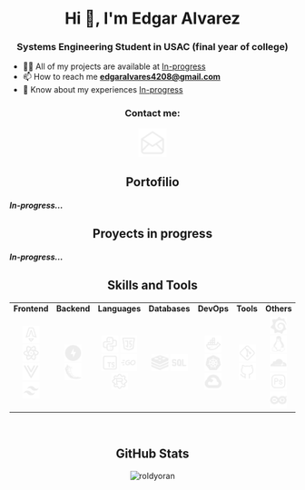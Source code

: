 <h1 align="center">Hi 👋, I'm Edgar Alvarez</h1>
<h3 align="center">Systems Engineering Student in USAC (final year of college)</h3>

- 👨‍💻 All of my projects are available at [In-progress](In-progress)
- 📫 How to reach me **edgaralvares4208@gmail.com**
- 📄 Know about my experiences [In-progress](In-progress)

<h3 align="center">Contact me:</h3>
<div align="center" style="display: flex; justify-content: center; gap: 10px;">
    <!-- <a href="https://linkedin.com/in/in-progress" target="_blank">
        <img src="imgs/Linkeding.svg" alt="LinkedIn" height="50" width="50" />
    </a> -->
    <a href="/" target="_blank">
        <img src="imgs/Mail.svg" alt="Mail" height="50" width="50" title="Send me an email" />
    </a>
</div>


<h2 align="center">Portofilio</h2>
<h5>In-progress...</h5>
<!-- <p align="center">
    <a href="https://github.com/roldyoran/Roldyoran-Portfolio" target="blank">
        <img src="imgs/Portfolio.svg" alt="Portfolio" height="50" width="50" />
    </a>
</p> -->

<h2 align="center">Proyects in progress</h2>
<h5>In-progress...</h5>
<!-- <p align="center">
    <a href="https://github.com/roldyoran/Roldyoran-Portfolio" target="blank">
        <img src="imgs/In-progress.svg" alt="In-progress" height="50" width="50" />
    </a>
</p>     -->



<h2 align="center">Skills and Tools</h2>
<table align="center">
    <tr>
        <td align="center"><b>Frontend</b></td>
        <td align="center"><b>Backend</b></td>
        <td align="center"><b>Languages</b></td>
        <td align="center"><b>Databases</b></td>
        <!-- <td align="center"><b>AI</b></td> -->
        <td align="center"><b>DevOps</b></td>
        <td align="center"><b>Tools</b></td>
        <td align="center"><b>Others</b></td>
    </tr>
    <tr>
        <td align="center">
            <a href="https://astro.build/" target="_blank" rel="noreferrer"><img src="imgs/Astro.svg" alt="Astro" height="30" width="30" title="Astro" /></a>
            <a href="https://reactjs.org/" target="_blank" rel="noreferrer"><img src="imgs/React.svg" alt="React" height="30" width="30" title="React" /></a>
            <a href="https://vuejs.org/" target="_blank" rel="noreferrer"><img src="imgs/Vue.svg" alt="Vue" height="30" width="30" title="Vue" /></a>
            <a href="https://tailwindcss.com/" target="_blank" rel="noreferrer"><img src="imgs/Tailwind.svg" alt="Tailwind" height="30" width="30" title="TailwindCSS" /></a>
        </td>
        <td align="center">
            <a href="https://fastapi.tiangolo.com/" target="_blank" rel="noreferrer"><img src="imgs/FastApi.svg" alt="FastAPI" height="30" width="30" title="FastAPI" /></a>
            <a href="https://flask.palletsprojects.com/" target="_blank" rel="noreferrer"><img src="imgs/Flask.svg" alt="Flask" height="30" width="30" title="Flask" /></a>
        </td>
        <td align="center">
            <a href="https://www.python.org/" target="_blank" rel="noreferrer"><img src="imgs/Python.svg" alt="Python" height="30" width="30" title="Python" /></a>
            <a href="https://developer.mozilla.org/docs/Web/JavaScript" target="_blank"><img src="imgs/Javascript.svg" alt="JavaScript" height="30" width="30" title="JavaScript" /></a>
            <a href="https://www.typescriptlang.org/" target="_blank" rel="noreferrer"><img src="imgs/Typescript.svg" alt="TypeScript" height="30" width="30" title="TypeScript" /></a>
            <a href="https://golang.org/" target="_blank" rel="noreferrer"><img src="imgs/Golang.svg" alt="Golang" height="30" width="30" title="Golang" /></a>
            <a href="https://www.rust-lang.org/" target="_blank" rel="noreferrer"><img src="imgs/Rust.svg" alt="Rust" height="30" width="30" title="Rust" /></a>
        </td>
        <td align="center">
            <a href="https://redis.io/" target="_blank" rel="noreferrer"><img src="imgs/Redis.svg" alt="Redis" height="30" width="30" title="Redis" /></a>
            <!-- <a href="https://www.sqlite.org/" target="_blank" rel="noreferrer"><img src="imgs/SqlLite.svg" alt="SQLite" height="30" width="30" /></a> -->
            <img src="imgs/Sql.svg" alt="SQL" height="30" width="30" title="SQL (SQLite and Oracle)" />
            <!-- <a href="https://www.oracle.com/database/" target="_blank" rel="noreferrer"><img src="imgs/Oracle.svg" alt="Oracle" height="50" width="30" /></a> -->
        </td>
        <!-- <td align="center">
            <a href="https://www.tensorflow.org/" target="_blank" rel="noreferrer"><img src="imgs/tensorflow-svgrepo-com.svg" alt="TensorFlow" height="30" width="30" /></a>
        </td> -->
        <td align="center">
            <a href="https://www.docker.com/" target="_blank" rel="noreferrer"><img src="imgs/Docker.svg" alt="Docker" height="30" width="30" title="Docker" /></a>
            <a href="https://kubernetes.io/" target="_blank" rel="noreferrer"><img src="imgs/Kubernetes.svg" alt="Kubernetes" height="30" width="30" title="Kubernetes" /></a>
            <!-- <a href="https://aws.amazon.com/" target="_blank" rel="noreferrer"><img src="imgs/Aws.svg" alt="AWS" height="30" width="30" /></a> -->
            <a href="https://cloud.google.com/" target="_blank" rel="noreferrer"><img src="imgs/Gcp.svg" alt="GCP" height="30" width="30" title="Google Cloud Platform" /></a>
        </td>
        <td align="center">
            <a href="https://git-scm.com/" target="_blank" rel="noreferrer"><img src="imgs/Git.svg" alt="Git" height="30" width="30" title="Git" /></a>
            <a href="https://github.com/" target="_blank" rel="noreferrer"><img src="imgs/Github.svg" alt="GitHub" height="30" width="30" title="GitHub" /></a>
        </td>
        <td align="center">
            <a href="https://grafana.com/" target="_blank" rel="noreferrer"><img src="imgs/Grafana.svg" alt="Grafana" height="30" width="30" title="Grafana" /></a>
            <a href="https://www.linux.org/" target="_blank" rel="noreferrer"><img src="imgs/Linux.svg" alt="Linux" height="30" width="30" title="Linux" /></a>
            <a href="https:clouflare.com" target="_blank" rel="noreferrer"><img src="imgs/Cloudflare.svg" alt="Cloudflare" height="30" width="30" title="Cloudflare" /></a>
            <a href="https://www.adobe.com/products/photoshop.html" target="_blank"><img src="imgs/Photoshop.svg" alt="Photoshop" height="30" width="30" title="Adobe Photoshop" /></a>
            <a href="https://www.arduino.cc/" target="_blank" rel="noreferrer"><img src="imgs/Arduino.svg" alt="Arduino" height="30" width="30" title="Arduino" /></a>
        </td>
    </tr>
</table>

<br>

<h2 align="center">GitHub Stats</h2>
<p align="center">
    <img src="https://github-readme-stats.vercel.app/api?username=roldyoran&show_icons=true&locale=en&theme=tokyonight" alt="roldyoran" />
</p>
